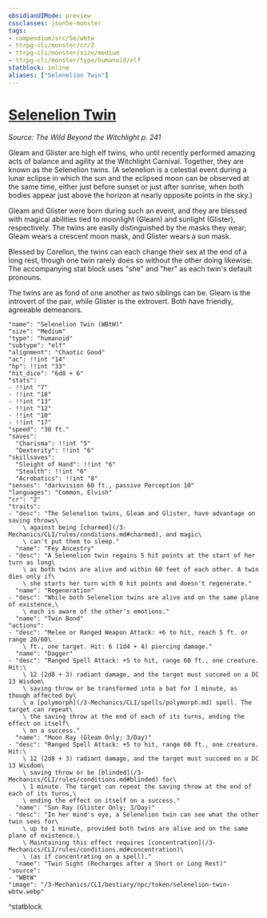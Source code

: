 ```yaml
---
obsidianUIMode: preview
cssclasses: json5e-monster
tags:
- compendium/src/5e/wbtw
- ttrpg-cli/monster/cr/2
- ttrpg-cli/monster/size/medium
- ttrpg-cli/monster/type/humanoid/elf
statblock: inline
aliases: ["Selenelion Twin"]
---
```

# [Selenelion Twin](3-Mechanics\CLI\bestiary\npc/selenelion-twin-wbtw.md)
*Source: The Wild Beyond the Witchlight p. 241*  

Gleam and Glister are high elf twins, who until recently performed amazing acts of balance and agility at the Witchlight Carnival. Together, they are known as the Selenelion twins. (A selenelion is a celestial event during a lunar eclipse in which the sun and the eclipsed moon can be observed at the same time, either just before sunset or just after sunrise, when both bodies appear just above the horizon at nearly opposite points in the sky.)

Gleam and Glister were born during such an event, and they are blessed with magical abilities tied to moonlight (Gleam) and sunlight (Glister), respectively. The twins are easily distinguished by the masks they wear; Gleam wears a crescent moon mask, and Glister wears a sun mask.

Blessed by Corellon, the twins can each change their sex at the end of a long rest, though one twin rarely does so without the other doing likewise. The accompanying stat block uses "she" and "her" as each twin's default pronouns.

The twins are as fond of one another as two siblings can be. Gleam is the introvert of the pair, while Glister is the extrovert. Both have friendly, agreeable demeanors.

```statblock
"name": "Selenelion Twin (WBtW)"
"size": "Medium"
"type": "humanoid"
"subtype": "elf"
"alignment": "Chaotic Good"
"ac": !!int "14"
"hp": !!int "33"
"hit_dice": "6d8 + 6"
"stats":
- !!int "7"
- !!int "18"
- !!int "13"
- !!int "12"
- !!int "10"
- !!int "17"
"speed": "30 ft."
"saves":
  "Charisma": !!int "5"
  "Dexterity": !!int "6"
"skillsaves":
  "Sleight of Hand": !!int "6"
  "Stealth": !!int "6"
  "Acrobatics": !!int "8"
"senses": "darkvision 60 ft., passive Perception 10"
"languages": "Common, Elvish"
"cr": "2"
"traits":
- "desc": "The Selenelion twins, Gleam and Glister, have advantage on saving throws\
    \ against being [charmed](/3-Mechanics/CLI/rules/conditions.md#charmed), and magic\
    \ can't put them to sleep."
  "name": "Fey Ancestry"
- "desc": "A Selenelion twin regains 5 hit points at the start of her turn as long\
    \ as both twins are alive and within 60 feet of each other. A twin dies only if\
    \ she starts her turn with 0 hit points and doesn't regenerate."
  "name": "Regeneration"
- "desc": "While both Selenelion twins are alive and on the same plane of existence,\
    \ each is aware of the other's emotions."
  "name": "Twin Bond"
"actions":
- "desc": "Melee or Ranged Weapon Attack: +6 to hit, reach 5 ft. or range 20/60\
    \ ft., one target. Hit: 6 (1d4 + 4) piercing damage."
  "name": "Dagger"
- "desc": "Ranged Spell Attack: +5 to hit, range 60 ft., one creature. Hit:\
    \ 12 (2d8 + 3) radiant damage, and the target must succeed on a DC 13 Wisdom\
    \ saving throw or be transformed into a bat for 1 minute, as though affected by\
    \ a [polymorph](/3-Mechanics/CLI/spells/polymorph.md) spell. The target can repeat\
    \ the saving throw at the end of each of its turns, ending the effect on itself\
    \ on a success."
  "name": "Moon Ray (Gleam Only; 3/Day)"
- "desc": "Ranged Spell Attack: +5 to hit, range 60 ft., one creature. Hit:\
    \ 12 (2d8 + 3) radiant damage, and the target must succeed on a DC 13 Wisdom\
    \ saving throw or be [blinded](/3-Mechanics/CLI/rules/conditions.md#blinded) for\
    \ 1 minute. The target can repeat the saving throw at the end of each of its turns,\
    \ ending the effect on itself on a success."
  "name": "Sun Ray (Glister Only; 3/Day)"
- "desc": "In her mind's eye, a Selenelion twin can see what the other twin sees for\
    \ up to 1 minute, provided both twins are alive and on the same plane of existence.\
    \ Maintaining this effect requires [concentration](/3-Mechanics/CLI/rules/conditions.md#concentration)\
    \ (as if concentrating on a spell)."
  "name": "Twin Sight (Recharges after a Short or Long Rest)"
"source":
- "WBtW"
"image": "/3-Mechanics/CLI/bestiary/npc/token/selenelion-twin-wbtw.webp"
```
^statblock